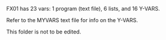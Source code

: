 FX01 has 23 vars: 1 program (text file), 6 lists, and 16 Y-VARS.

Refer to the MYVARS text file for info on the Y-VARS.

This folder is not to be edited.
